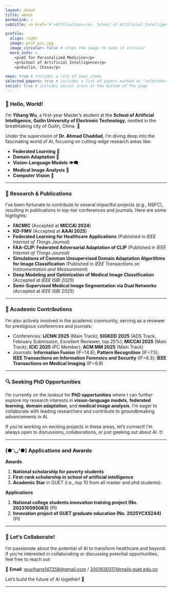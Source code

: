 ```yaml
---
layout: about
title: about
permalink: /
subtitle: <a href='#'>Affiliations</a>. School of Artificial Intelligence, Guilin University of Electronic Technology, Guilin.

profile:
  align: right
  image: prof_pic.jpg
  image_circular: false # crops the image to make it circular
  more_info: >
    <p>AI for Personalized Medicine</p>
    <p>School of Artificial Intelligence</p>
    <p>Guilin, China</p>

news: true # includes a list of news items
selected_papers: true # includes a list of papers marked as "selected={true}"
social: true # includes social icons at the bottom of the page
---
```


### 👋 Hello, World!  
I’m **Yihang Wu**, a first-year Master’s student at the **School of Artificial Intelligence, Guilin University of Electronic Technology**, nestled in the breathtaking city of Guilin, China. 🌄  

Under the supervision of **Dr. Ahmad Chaddad**, I’m diving deep into the fascinating world of AI, focusing on cutting-edge research areas like:  
- **Federated Learning** 🤖  
- **Domain Adaptation** 🔄  
- **Vision-Language Models** 👁️🗨️  
- **Medical Image Analysis** 🏥  
- **Computer Vision** 👀

---

### 🚀 Research & Publications  
I’ve been fortunate to contribute to several impactful projects (e.g., NSFC), resulting in publications in top-tier conferences and journals. Here are some highlights:  

- **FACMIC** (Accepted at **MICCAI 2024**)  
- **KD-FMV** (Accepted at **AAAI 2025**)  
- **Federated Learning for Healthcare Applications** (Published in *IEEE Internet of Things Journal*)
- **FAA-CLIP: Federated Adversarial Adaptation of CLIP** (Published in *IEEE Internet of Things Journal*)  
- **Simulations of Common Unsupervised Domain Adaptation Algorithms for Image Classification** (Published in *IEEE Transactions on Instrumentation and Measurement*)  
- **Deep Modeling and Optimization of Medical Image Classification** (Accepted at *IEEE ISBI 2025*)  
- **Semi-Supervised Medical Image Segmentation via Dual Networks** (Accepted at *IEEE ISBI 2025*)  

---

### 🎯 Academic Contributions  
I’m also actively involved in the academic community, serving as a reviewer for prestigious conferences and journals:  
- Conferences: **IJCNN 2025** (Main Track); **SIGKDD 2025** (ADS Track, February Submission, Excellent Reviewer, top 25%); **MICCAI 2025** (Main Track); **ICIC 2025** (PC Member); **ACM MM 2025** (Main Track)
- Journals: **Information Fusion** (IF=14.8); **Pattern Recognition** (IF=7.5); **IEEE Transactions on Information Forensics and Security** (IF=6.3); **IEEE Transactions on Medical Imaging** (IF=9.8)

---

### 🔍 Seeking PhD Opportunities  
I’m currently on the lookout for **PhD opportunities** where I can further explore my research interests in **vision-language models**, **federated learning**, **domain adaptation**, and **medical image analysis**. I’m eager to collaborate with leading researchers and contribute to groundbreaking advancements in AI.  

If you’re working on exciting projects in these areas, let’s connect! I’m always open to discussions, collaborations, or just geeking out about AI. 🤓  

---

### (●'◡'●) Applications and Awards 

**Awards**

1. **National scholarship for poverty students**
2. **First-rank scholarship in school of artificial intelligence**
3. **Academic Star** in GUET (i.e., top 10 from all master and phd students).

**Applications**
1. **National college students innovation training project (No. 202310595083)** (PI)
2. **Innovation project of GUET graduate education (No. 2025YCXS244)** (PI)

---

### 🤝 Let’s Collaborate!  
I’m passionate about the potential of AI to transform healthcare and beyond. If you’re interested in collaborating or discussing potential opportunities, feel free to reach out:  

📧 **Email**: [wuyihang147258@gmail.com](mailto:wuyihang147258@gmail.com) / [2001630317@mails.guet.edu.cn](mailto:2001630317@mails.guet.edu.cn)  

Let’s build the future of AI together! 🚀    

---
